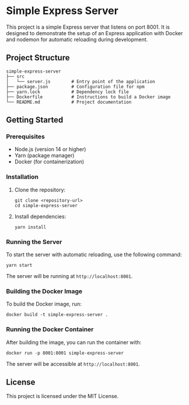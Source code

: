 # Simple Express Server

This project is a simple Express server that listens on port 8001. It is designed to demonstrate the setup of an Express application with Docker and nodemon for automatic reloading during development.

## Project Structure

```
simple-express-server
├── src
│   └── server.js        # Entry point of the application
├── package.json         # Configuration file for npm
├── yarn.lock            # Dependency lock file
├── Dockerfile           # Instructions to build a Docker image
└── README.md            # Project documentation
```

## Getting Started

### Prerequisites

- Node.js (version 14 or higher)
- Yarn (package manager)
- Docker (for containerization)

### Installation

1. Clone the repository:
   ```
   git clone <repository-url>
   cd simple-express-server
   ```

2. Install dependencies:
   ```
   yarn install
   ```

### Running the Server

To start the server with automatic reloading, use the following command:
```
yarn start
```

The server will be running at `http://localhost:8001`.

### Building the Docker Image

To build the Docker image, run:
```
docker build -t simple-express-server .
```

### Running the Docker Container

After building the image, you can run the container with:
```
docker run -p 8001:8001 simple-express-server
```

The server will be accessible at `http://localhost:8001`.

## License

This project is licensed under the MIT License.